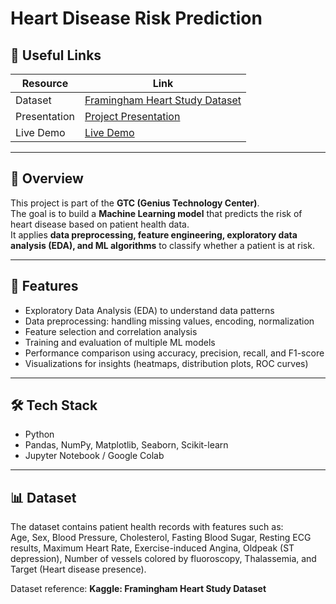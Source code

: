 # Heart Disease Risk Prediction

## 🔗 Useful Links

| Resource | Link |
|----------|------|
| Dataset | [Framingham Heart Study Dataset](https://www.kaggle.com/datasets/fedesoriano/heart-failure-prediction) |
| Presentation | [Project Presentation](https://www.canva.com/design/DAG0FmoU1XA/e9ElT7BVxk3KbwGECq064w/edit?utm_content=DAG0FmoU1XA&utm_campaign=designshare&utm_medium=link2&utm_source=sharebutton) |
| Live Demo | [Live Demo](https://gtc-heart-disease-risk-prediction-jgpgrdcuykvci2harsxcgm.streamlit.app/) |


---

## 📌 Overview

This project is part of the **GTC (Genius Technology Center)**.  
The goal is to build a **Machine Learning model** that predicts the risk of heart disease based on patient health data.  
It applies **data preprocessing, feature engineering, exploratory data analysis (EDA), and ML algorithms** to classify whether a patient is at risk.

---

## 🚀 Features

* Exploratory Data Analysis (EDA) to understand data patterns
* Data preprocessing: handling missing values, encoding, normalization
* Feature selection and correlation analysis
* Training and evaluation of multiple ML models
* Performance comparison using accuracy, precision, recall, and F1-score
* Visualizations for insights (heatmaps, distribution plots, ROC curves)

---

## 🛠️ Tech Stack

* Python
* Pandas, NumPy, Matplotlib, Seaborn, Scikit-learn
* Jupyter Notebook / Google Colab

---

## 📊 Dataset

The dataset contains patient health records with features such as:  
Age, Sex, Blood Pressure, Cholesterol, Fasting Blood Sugar, Resting ECG results, Maximum Heart Rate, Exercise-induced Angina, Oldpeak (ST depression), Number of vessels colored by fluoroscopy, Thalassemia, and Target (Heart disease presence).

Dataset reference: **Kaggle: Framingham Heart Study Dataset**




